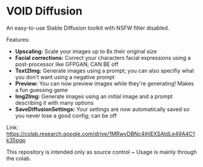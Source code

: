 # VOID Diffusion
An easy-to-use Stable Diffusion toolkit with NSFW filter disabled.

Features:
- **Upscaling:** Scale your images up to 8x their original size
- **Facial corrections:** Correct your characters facial expressions using a post-processor like GFPGAN; CAN BE off
- **Text2Img:** Generate images using a prompt; you can also specifiy what you don't want using a negative prompt
- **Preview:** You can now preview images while they're generating! Makes a fun guessing game
- **Img2Img:**  Generate images using an initial image and a prompt describing it with many options
- **SaveDiffusionSettings:** Your settings are now automatically saved so you never lose a good config; can be off

Link: https://colab.research.google.com/drive/1MRwvDBNc4jhlEXSAtdLe49A4C1k35pgp

This repository is intended only as source control ~ Usage is mainly through the colab.
